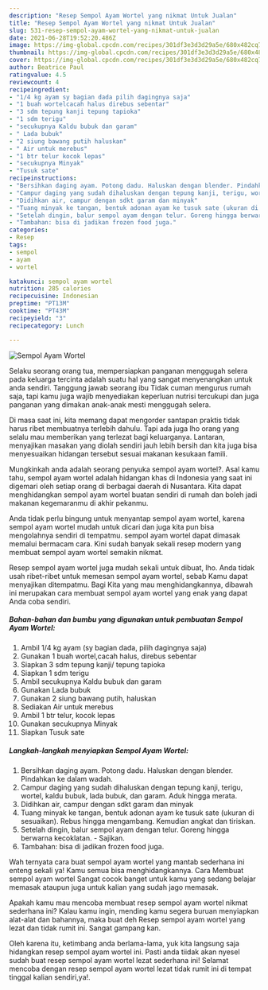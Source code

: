 ```yaml
---
description: "Resep Sempol Ayam Wortel yang nikmat Untuk Jualan"
title: "Resep Sempol Ayam Wortel yang nikmat Untuk Jualan"
slug: 531-resep-sempol-ayam-wortel-yang-nikmat-untuk-jualan
date: 2021-06-28T19:52:20.486Z
image: https://img-global.cpcdn.com/recipes/301df3e3d3d29a5e/680x482cq70/sempol-ayam-wortel-foto-resep-utama.jpg
thumbnail: https://img-global.cpcdn.com/recipes/301df3e3d3d29a5e/680x482cq70/sempol-ayam-wortel-foto-resep-utama.jpg
cover: https://img-global.cpcdn.com/recipes/301df3e3d3d29a5e/680x482cq70/sempol-ayam-wortel-foto-resep-utama.jpg
author: Beatrice Paul
ratingvalue: 4.5
reviewcount: 4
recipeingredient:
- "1/4 kg ayam sy bagian dada pilih dagingnya saja"
- "1 buah wortelcacah halus direbus sebentar"
- "3 sdm tepung kanji tepung tapioka"
- "1 sdm terigu"
- "secukupnya Kaldu bubuk dan garam"
- " Lada bubuk"
- "2 siung bawang putih haluskan"
- " Air untuk merebus"
- "1 btr telur kocok lepas"
- "secukupnya Minyak"
- "Tusuk sate"
recipeinstructions:
- "Bersihkan daging ayam. Potong dadu. Haluskan dengan blender. Pindahkan ke dalam wadah."
- "Campur daging yang sudah dihaluskan dengan tepung kanji, terigu, wortel, kaldu bubuk, lada bubuk, dan garam. Aduk hingga merata."
- "Didihkan air, campur dengan sdkt garam dan minyak"
- "Tuang minyak ke tangan, bentuk adonan ayam ke tusuk sate (ukuran di sesuaikan). Rebus hingga mengambang. Kemudian angkat dan tiriskan."
- "Setelah dingin, balur sempol ayam dengan telur. Goreng hingga berwarna kecoklatan.  Sajikan."
- "Tambahan: bisa di jadikan frozen food juga."
categories:
- Resep
tags:
- sempol
- ayam
- wortel

katakunci: sempol ayam wortel 
nutrition: 285 calories
recipecuisine: Indonesian
preptime: "PT13M"
cooktime: "PT43M"
recipeyield: "3"
recipecategory: Lunch

---
```



![Sempol Ayam Wortel](https://img-global.cpcdn.com/recipes/301df3e3d3d29a5e/680x482cq70/sempol-ayam-wortel-foto-resep-utama.jpg)

Selaku seorang orang tua, mempersiapkan panganan menggugah selera pada keluarga tercinta adalah suatu hal yang sangat menyenangkan untuk anda sendiri. Tanggung jawab seorang ibu Tidak cuman mengurus rumah saja, tapi kamu juga wajib menyediakan keperluan nutrisi tercukupi dan juga panganan yang dimakan anak-anak mesti menggugah selera.

Di masa  saat ini, kita memang dapat mengorder santapan praktis tidak harus ribet membuatnya terlebih dahulu. Tapi ada juga lho orang yang selalu mau memberikan yang terlezat bagi keluarganya. Lantaran, menyajikan masakan yang diolah sendiri jauh lebih bersih dan kita juga bisa menyesuaikan hidangan tersebut sesuai makanan kesukaan famili. 



Mungkinkah anda adalah seorang penyuka sempol ayam wortel?. Asal kamu tahu, sempol ayam wortel adalah hidangan khas di Indonesia yang saat ini digemari oleh setiap orang di berbagai daerah di Nusantara. Kita dapat menghidangkan sempol ayam wortel buatan sendiri di rumah dan boleh jadi makanan kegemaranmu di akhir pekanmu.

Anda tidak perlu bingung untuk menyantap sempol ayam wortel, karena sempol ayam wortel mudah untuk dicari dan juga kita pun bisa mengolahnya sendiri di tempatmu. sempol ayam wortel dapat dimasak memalui bermacam cara. Kini sudah banyak sekali resep modern yang membuat sempol ayam wortel semakin nikmat.

Resep sempol ayam wortel juga mudah sekali untuk dibuat, lho. Anda tidak usah ribet-ribet untuk memesan sempol ayam wortel, sebab Kamu dapat menyajikan ditempatmu. Bagi Kita yang mau menghidangkannya, dibawah ini merupakan cara membuat sempol ayam wortel yang enak yang dapat Anda coba sendiri.

<!--inarticleads1-->

##### Bahan-bahan dan bumbu yang digunakan untuk pembuatan Sempol Ayam Wortel:

1. Ambil 1/4 kg ayam (sy bagian dada, pilih dagingnya saja)
1. Gunakan 1 buah wortel,cacah halus, direbus sebentar
1. Siapkan 3 sdm tepung kanji/ tepung tapioka
1. Siapkan 1 sdm terigu
1. Ambil secukupnya Kaldu bubuk dan garam
1. Gunakan  Lada bubuk
1. Gunakan 2 siung bawang putih, haluskan
1. Sediakan  Air untuk merebus
1. Ambil 1 btr telur, kocok lepas
1. Gunakan secukupnya Minyak
1. Siapkan Tusuk sate




<!--inarticleads2-->

##### Langkah-langkah menyiapkan Sempol Ayam Wortel:

1. Bersihkan daging ayam. Potong dadu. Haluskan dengan blender. Pindahkan ke dalam wadah.
1. Campur daging yang sudah dihaluskan dengan tepung kanji, terigu, wortel, kaldu bubuk, lada bubuk, dan garam. Aduk hingga merata.
1. Didihkan air, campur dengan sdkt garam dan minyak
1. Tuang minyak ke tangan, bentuk adonan ayam ke tusuk sate (ukuran di sesuaikan). Rebus hingga mengambang. Kemudian angkat dan tiriskan.
1. Setelah dingin, balur sempol ayam dengan telur. Goreng hingga berwarna kecoklatan.  - Sajikan.
1. Tambahan: bisa di jadikan frozen food juga.




Wah ternyata cara buat sempol ayam wortel yang mantab sederhana ini enteng sekali ya! Kamu semua bisa menghidangkannya. Cara Membuat sempol ayam wortel Sangat cocok banget untuk kamu yang sedang belajar memasak ataupun juga untuk kalian yang sudah jago memasak.

Apakah kamu mau mencoba membuat resep sempol ayam wortel nikmat sederhana ini? Kalau kamu ingin, mending kamu segera buruan menyiapkan alat-alat dan bahannya, maka buat deh Resep sempol ayam wortel yang lezat dan tidak rumit ini. Sangat gampang kan. 

Oleh karena itu, ketimbang anda berlama-lama, yuk kita langsung saja hidangkan resep sempol ayam wortel ini. Pasti anda tiidak akan nyesel sudah buat resep sempol ayam wortel lezat sederhana ini! Selamat mencoba dengan resep sempol ayam wortel lezat tidak rumit ini di tempat tinggal kalian sendiri,ya!.

